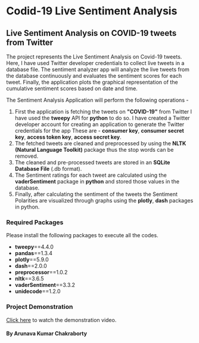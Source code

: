 # Codid-19 Live Sentiment Analysis
## Live Sentiment Analysis on COVID-19 tweets from Twitter

The project represents the Live Sentiment Analysis on Covid-19 tweets. Here, I have used Twitter developer credentials to collect live tweets in a database file. The sentiment analyzer app will analyze the live tweets from the database continuously and evaluates the sentiment scores for each tweet. Finally, the application plots the graphical representation of the cumulative sentiment scores based on date and time.

The Sentiment Analysis Application will perform the following operations -
1. First the application is fetching the tweets on **"COVID-19"** from Twitter I have used the **tweepy** API for **python** to do so. I have created a Twitter developer account for creating an application to generate the Twitter credentials for the app These are - **consumer key**, **consumer secret key**, **access token key**, **access secret key**.
2. The fetched tweets are cleaned and preprocessed by using the **NLTK (Natural Language Toolkit)** package thus the stop words can be removed.
3. The cleaned and pre-processed tweets are stored in an **SQLite Database File** (.db format).
4. The Sentiment ratings for each tweet are calculated using the **vaderSentiment** package in **python** and stored those values in the database.
5. Finally, after calculating the sentiment of the tweets the Sentiment Polarities are visualized through graphs using the **plotly**, **dash** packages in python.

### Required Packages
Please install the following packages to execute all the codes.

- **tweepy**==4.4.0
- **pandas**==1.3.4
- **plotly**==5.9.0
- **dash**==2.0.0
- **preprocessor**==1.0.2
- **nltk**==3.6.5
- **vaderSentiment**==3.3.2
- **unidecode**==1.2.0

### Project Demonstration
[Click here](https://drive.google.com/file/d/1uoqTIQZScV9zqFATvDwaUlHAst-C2to2/view?usp=sharing) to watch the demonstration video.

#### By Arunava Kumar Chakraborty
